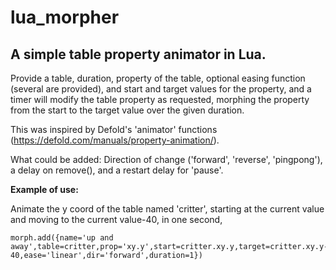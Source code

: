 # lua_morpher
## A simple table property animator in Lua.

Provide a table, duration, property of the table, optional easing function (several are provided), and start and target values for the property, and a timer will modify the table property as requested, morphing the property from the start to the target value over the given duration.

This was inspired by Defold's 'animator' functions (https://defold.com/manuals/property-animation/).

What could be added:
Direction of change ('forward', 'reverse', 'pingpong'), a delay on remove(), and a restart delay for 'pause'.

**Example of use:**

Animate the y coord of the table named 'critter', starting at the current value and moving to the current value-40, in one second,

```
morph.add({name='up and away',table=critter,prop='xy.y',start=critter.xy.y,target=critter.xy.y-40,ease='linear',dir='forward',duration=1})
```

